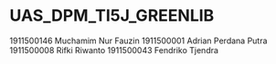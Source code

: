 # UAS_DPM_TI5J_GREENLIB
1911500146 Muchamim Nur Fauzin
1911500001 Adrian Perdana Putra
1911500008 Rifki Riwanto
1911500043 Fendriko Tjendra
